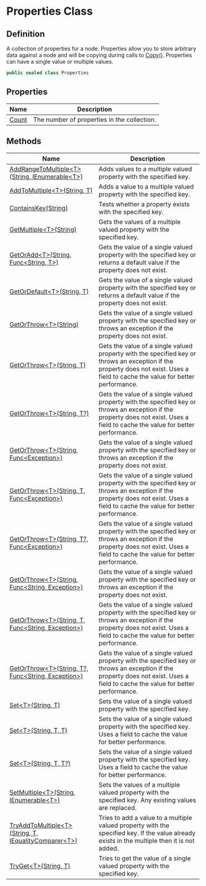 # Properties Class
## Definition

A collection of properties for a node. Properties allow you to store arbitrary data against a node and will be copying during calls to [Copy()](MrKWatkins.Ast.PropertyNode-1.Copy.md#mrkwatkins-ast-propertynode-1-copy). Properties can have a single value or multiple values.

```c#
public sealed class Properties
```

## Properties

| Name | Description |
| ---- | ----------- |
| [Count](MrKWatkins.Ast.Properties.Count.md) | The number of properties in the collection. |

## Methods

| Name | Description |
| ---- | ----------- |
| [AddRangeToMultiple&lt;T&gt;(String, IEnumerable&lt;T&gt;)](MrKWatkins.Ast.Properties.AddRangeToMultiple.md) | Adds values to a multiple valued property with the specified key. |
| [AddToMultiple&lt;T&gt;(String, T)](MrKWatkins.Ast.Properties.AddToMultiple.md) | Adds a value to a multiple valued property with the specified key. |
| [ContainsKey(String)](MrKWatkins.Ast.Properties.ContainsKey.md) | Tests whether a property exists with the specified key. |
| [GetMultiple&lt;T&gt;(String)](MrKWatkins.Ast.Properties.GetMultiple.md) | Gets the values of a multiple valued property with the specified key. |
| [GetOrAdd&lt;T&gt;(String, Func&lt;String, T&gt;)](MrKWatkins.Ast.Properties.GetOrAdd.md) | Gets the value of a single valued property with the specified key or returns a default value if the property does not exist. |
| [GetOrDefault&lt;T&gt;(String, T)](MrKWatkins.Ast.Properties.GetOrDefault.md) | Gets the value of a single valued property with the specified key or returns a default value if the property does not exist. |
| [GetOrThrow&lt;T&gt;(String)](MrKWatkins.Ast.Properties.GetOrThrow.md#mrkwatkins-ast-properties-getorthrow-1(system-string)) | Gets the value of a single valued property with the specified key or throws an exception if the property does not exist. |
| [GetOrThrow&lt;T&gt;(String, T)](MrKWatkins.Ast.Properties.GetOrThrow.md#mrkwatkins-ast-properties-getorthrow-1(system-string-0@)) | Gets the value of a single valued property with the specified key or throws an exception if the property does not exist. Uses a field to cache the value for better performance. |
| [GetOrThrow&lt;T&gt;(String, T?)](MrKWatkins.Ast.Properties.GetOrThrow.md#mrkwatkins-ast-properties-getorthrow-1(system-string-system-nullable((-0))@)) | Gets the value of a single valued property with the specified key or throws an exception if the property does not exist. Uses a field to cache the value for better performance. |
| [GetOrThrow&lt;T&gt;(String, Func&lt;Exception&gt;)](MrKWatkins.Ast.Properties.GetOrThrow.md#mrkwatkins-ast-properties-getorthrow-1(system-string-system-func((system-exception)))) | Gets the value of a single valued property with the specified key or throws an exception if the property does not exist. |
| [GetOrThrow&lt;T&gt;(String, T, Func&lt;Exception&gt;)](MrKWatkins.Ast.Properties.GetOrThrow.md#mrkwatkins-ast-properties-getorthrow-1(system-string-0@-system-func((system-exception)))) | Gets the value of a single valued property with the specified key or throws an exception if the property does not exist. Uses a field to cache the value for better performance. |
| [GetOrThrow&lt;T&gt;(String, T?, Func&lt;Exception&gt;)](MrKWatkins.Ast.Properties.GetOrThrow.md#mrkwatkins-ast-properties-getorthrow-1(system-string-system-nullable((-0))@-system-func((system-exception)))) | Gets the value of a single valued property with the specified key or throws an exception if the property does not exist. Uses a field to cache the value for better performance. |
| [GetOrThrow&lt;T&gt;(String, Func&lt;String, Exception&gt;)](MrKWatkins.Ast.Properties.GetOrThrow.md#mrkwatkins-ast-properties-getorthrow-1(system-string-system-func((system-string-system-exception)))) | Gets the value of a single valued property with the specified key or throws an exception if the property does not exist. |
| [GetOrThrow&lt;T&gt;(String, T, Func&lt;String, Exception&gt;)](MrKWatkins.Ast.Properties.GetOrThrow.md#mrkwatkins-ast-properties-getorthrow-1(system-string-0@-system-func((system-string-system-exception)))) | Gets the value of a single valued property with the specified key or throws an exception if the property does not exist. Uses a field to cache the value for better performance. |
| [GetOrThrow&lt;T&gt;(String, T?, Func&lt;String, Exception&gt;)](MrKWatkins.Ast.Properties.GetOrThrow.md#mrkwatkins-ast-properties-getorthrow-1(system-string-system-nullable((-0))@-system-func((system-string-system-exception)))) | Gets the value of a single valued property with the specified key or throws an exception if the property does not exist. Uses a field to cache the value for better performance. |
| [Set&lt;T&gt;(String, T)](MrKWatkins.Ast.Properties.Set.md#mrkwatkins-ast-properties-set-1(system-string-0)) | Sets the value of a single valued property with the specified key. |
| [Set&lt;T&gt;(String, T, T)](MrKWatkins.Ast.Properties.Set.md#mrkwatkins-ast-properties-set-1(system-string-0-0@)) | Sets the value of a single valued property with the specified key. Uses a field to cache the value for better performance. |
| [Set&lt;T&gt;(String, T, T?)](MrKWatkins.Ast.Properties.Set.md#mrkwatkins-ast-properties-set-1(system-string-0-system-nullable((-0))@)) | Sets the value of a single valued property with the specified key. Uses a field to cache the value for better performance. |
| [SetMultiple&lt;T&gt;(String, IEnumerable&lt;T&gt;)](MrKWatkins.Ast.Properties.SetMultiple.md) | Sets the values of a multiple valued property with the specified key. Any existing values are replaced. |
| [TryAddToMultiple&lt;T&gt;(String, T, IEqualityComparer&lt;T&gt;)](MrKWatkins.Ast.Properties.TryAddToMultiple.md) | Tries to add a value to a multiple valued property with the specified key. If the value already exists in the multiple then it is not added. |
| [TryGet&lt;T&gt;(String, T)](MrKWatkins.Ast.Properties.TryGet.md) | Tries to get the value of a single valued property with the specified key. |

